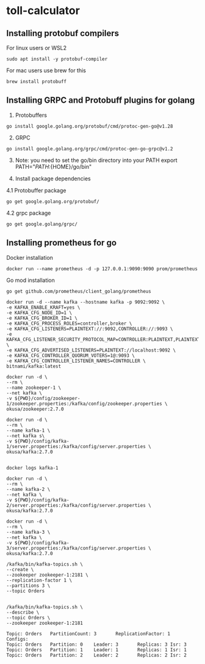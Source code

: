 # toll-calculator

## Installing protobuf compilers

For linux users or WSL2
```
sudo apt install -y protobuf-compiler
```

For mac users use brew for this

```
brew install protobuff
```

## Installing GRPC and Protobuff plugins for golang
1. Protobuffers
```
go install google.golang.org/protobuf/cmd/protoc-gen-go@v1.28
```
2. GRPC
```
go install google.golang.org/grpc/cmd/protoc-gen-go-grpc@v1.2
```

3. Note: you need to set the go/bin directory into your PATH
export PATH="${PATH}:${HOME}/go/bin"

4.  Install package dependencies

4.1 Protobuffer package
```
go get google.golang.org/protobuf/
```

4.2 grpc package
```
go get google.golang/grpc/
```
## Installing prometheus for go

Docker installation

```
docker run --name prometheus -d -p 127.0.0.1:9090:9090 prom/prometheus
```

Go mod installation
```
go get github.com/prometheus/client_golang/prometheus
```

```
docker run -d --name kafka --hostname kafka -p 9092:9092 \
-e KAFKA_ENABLE_KRAFT=yes \
-e KAFKA_CFG_NODE_ID=1 \
-e KAFKA_CFG_BROKER_ID=1 \
-e KAFKA_CFG_PROCESS_ROLES=controller,broker \
-e KAFKA_CFG_LISTENERS=PLAINTEXT://:9092,CONTROLLER://:9093 \
-e KAFKA_CFG_LISTENER_SECURITY_PROTOCOL_MAP=CONTROLLER:PLAINTEXT,PLAINTEXT:PLAINTEXT \
-e KAFKA_CFG_ADVERTISED_LISTENERS=PLAINTEXT://localhost:9092 \
-e KAFKA_CFG_CONTROLLER_QUORUM_VOTERS=1@:9093 \
-e KAFKA_CFG_CONTROLLER_LISTENER_NAMES=CONTROLLER \
bitnami/kafka:latest

```

```
docker run -d \
--rm \
--name zookeeper-1 \
--net kafka \
-v ${PWD}/config/zookeeper-1/zookeeper.properties:/kafka/config/zookeeper.properties \
okusa/zookeeper:2.7.0
```
```
docker run -d \
--rm \
--name kafka-1 \
--net kafka s\
-v ${PWD}/config/kafka-1/server.properties:/kafka/config/server.properties \
okusa/kafka:2.7.0


docker logs kafka-1
```

```
docker run -d \
--rm \
--name kafka-2 \
--net kafka \
-v ${PWD}/config/kafka-2/server.properties:/kafka/config/server.properties \
okusa/kafka:2.7.0

```

```
docker run -d \
--rm \
--name kafka-3 \
--net kafka \
-v ${PWD}/config/kafka-3/server.properties:/kafka/config/server.properties \
okusa/kafka:2.7.0

```

```
/kafka/bin/kafka-topics.sh \
--create \
--zookeeper zookeeper-1:2181 \
--replication-factor 1 \
--partitions 3 \
--topic Orders

```

```

/kafka/bin/kafka-topics.sh \
--describe \
--topic Orders \
--zookeeper zookeeper-1:2181

```

```
Topic: Orders   PartitionCount: 3       ReplicationFactor: 1    Configs: 
Topic: Orders   Partition: 0    Leader: 3       Replicas: 3 Isr: 3
Topic: Orders   Partition: 1    Leader: 1       Replicas: 1 Isr: 1
Topic: Orders   Partition: 2    Leader: 2       Replicas: 2 Isr: 2
```